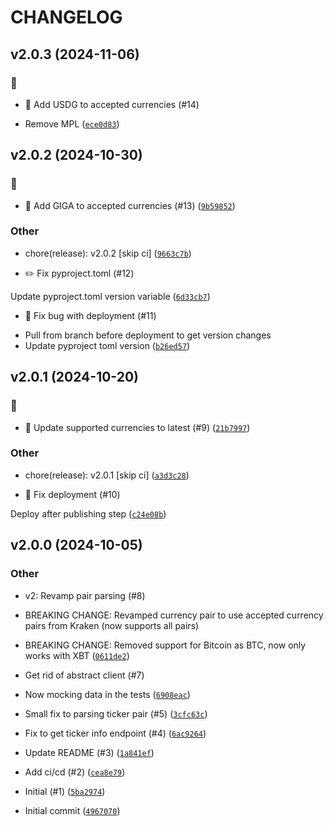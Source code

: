 # CHANGELOG


## v2.0.3 (2024-11-06)

### :bug:

* :bug: Add USDG to accepted currencies (#14)

- Remove MPL ([`ece0d83`](https://github.com/marc-at-brightnight/krakenpull/commit/ece0d83bdcdaf5b27584ee43a92b04e7e109060a))


## v2.0.2 (2024-10-30)

### :bug:

* :bug: Add GIGA to accepted currencies (#13) ([`9b59852`](https://github.com/marc-at-brightnight/krakenpull/commit/9b598522133e1ed1785c28b5d94cb24ae02ae236))

### Other

* chore(release): v2.0.2 [skip ci] ([`9663c7b`](https://github.com/marc-at-brightnight/krakenpull/commit/9663c7b53040e76f32fa55297ff5de5ff899c669))

* ✏️ Fix pyproject.toml (#12)

Update pyproject.toml version variable ([`6d33cb7`](https://github.com/marc-at-brightnight/krakenpull/commit/6d33cb7c519bd4db54b6ce628b5aeb4ddd55b76b))

* 🐛 Fix bug with deployment (#11)

- Pull from branch before deployment to get version changes
- Update pyproject toml version ([`b26ed57`](https://github.com/marc-at-brightnight/krakenpull/commit/b26ed5702f44821c8a99ac19749fc2a58d61a7ae))


## v2.0.1 (2024-10-20)

### :bug:

* :bug: Update supported currencies to latest (#9) ([`21b7997`](https://github.com/marc-at-brightnight/krakenpull/commit/21b79971f1eda1c74e360a75b3b37392ef1f1af9))

### Other

* chore(release): v2.0.1 [skip ci] ([`a3d3c28`](https://github.com/marc-at-brightnight/krakenpull/commit/a3d3c284666e95cd307d810cebd5b97dcf5e3d6b))

* 🚀 Fix deployment (#10)

Deploy after publishing step ([`c24e08b`](https://github.com/marc-at-brightnight/krakenpull/commit/c24e08bf078e6431035978eba2a70daf2219d944))


## v2.0.0 (2024-10-05)

### Other

* v2: Revamp pair parsing (#8)

* BREAKING CHANGE: Revamped currency pair to use accepted currency pairs from Kraken (now supports all pairs)
* BREAKING CHANGE: Removed support for Bitcoin as BTC, now only works with XBT ([`0611de2`](https://github.com/marc-at-brightnight/krakenpull/commit/0611de2aa1137b35e7ec2e34ee747e9ae4bbe47c))

* Get rid of abstract client (#7)

- Now mocking data in the tests ([`6908eac`](https://github.com/marc-at-brightnight/krakenpull/commit/6908eac80de8e451f6250b3122251e68dea64251))

* Small fix to parsing ticker pair (#5) ([`3cfc63c`](https://github.com/marc-at-brightnight/krakenpull/commit/3cfc63ce12be2555034e3350e3d5290b2921d855))

* Fix to get ticker info endpoint (#4) ([`6ac9264`](https://github.com/marc-at-brightnight/krakenpull/commit/6ac92643ff4e15efeea800c03701807d2f07e9c8))

* Update README (#3) ([`1a841ef`](https://github.com/marc-at-brightnight/krakenpull/commit/1a841eff321eb4ff79fb6de0e1ecc1f934c6aedd))

* Add ci/cd (#2) ([`cea8e79`](https://github.com/marc-at-brightnight/krakenpull/commit/cea8e79b5f05011839830b47e5c4a8c1d19eeeca))

* Initial (#1) ([`5ba2974`](https://github.com/marc-at-brightnight/krakenpull/commit/5ba2974b8a863f054c91492a206bab607d982406))

* Initial commit ([`4967070`](https://github.com/marc-at-brightnight/krakenpull/commit/4967070b3653171322e80575edf7ff927631096e))
